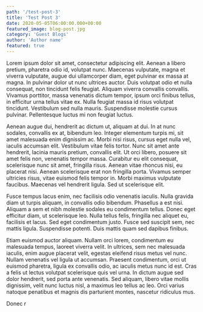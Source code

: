 ```yaml
---
path: '/test-post-3'
title: 'Test Post 3' 
date: 2020-05-05T06:00:00.000+00:00
featured_image: blog-post.jpg
category: 'Guest Blogs'
author: 'Author name'
featured: true
---
```


Lorem ipsum dolor sit amet, consectetur adipiscing elit. Aenean a libero pretium, pharetra odio id, volutpat nunc. Maecenas vulputate, magna et viverra vulputate, augue dui ullamcorper diam, eget pulvinar ex massa at magna. In pulvinar dolor ut nunc ultrices auctor. Duis volutpat odio et nulla consequat, non tincidunt felis feugiat. Aliquam viverra convallis convallis. Vivamus porttitor, massa venenatis dictum tempor, ipsum orci finibus tellus, in efficitur urna tellus vitae ex. Nulla feugiat massa id risus volutpat tincidunt. Vestibulum sed nulla mauris. Suspendisse molestie cursus pulvinar. Pellentesque luctus mi non feugiat luctus.

Aenean augue dui, hendrerit ac dictum ut, aliquam at dui. In at nunc sodales, convallis ex at, bibendum leo. Integer elementum turpis mi, sit amet malesuada enim dignissim ac. Morbi nisi risus, cursus eget nulla vel, iaculis accumsan elit. Vestibulum vitae felis tortor. Nunc sit amet ante hendrerit, lacinia mauris pretium, convallis elit. Ut orci libero, posuere sit amet felis non, venenatis tempor massa. Curabitur eu elit consequat, scelerisque nunc sit amet, fringilla risus. Aenean vitae rhoncus nisi, eu placerat nisi. Aenean scelerisque erat non fringilla porta. Vivamus semper ultricies risus, vitae euismod felis tempor in. Morbi maximus vulputate faucibus. Maecenas vel hendrerit ligula. Sed ut scelerisque elit.

Fusce tempus lacus enim, nec facilisis odio venenatis iaculis. Nulla gravida diam ut turpis aliquam, in convallis odio bibendum. Phasellus a est nisi. Aliquam a sem et nibh molestie sodales eu condimentum tellus. Donec eget efficitur diam, ut scelerisque leo. Nulla tellus felis, fringilla nec aliquet eu, facilisis et lacus. Sed eget condimentum justo. Fusce sed suscipit sem, nec mattis ligula. Suspendisse potenti. Duis mattis quam sed dapibus finibus.

Etiam euismod auctor aliquam. Nullam orci lorem, condimentum eu malesuada tempus, laoreet viverra velit. In ultrices, sem nec malesuada iaculis, enim augue placerat velit, egestas eleifend risus metus vel nunc. Nullam venenatis vel ligula ut accumsan. Praesent condimentum, orci ut euismod pharetra, ligula ex convallis odio, ac iaculis metus nunc id est. Cras a felis ut lectus volutpat scelerisque quis vel urna. In dictum augue sed dolor hendrerit, sed porta ante venenatis. Sed aliquam, libero vitae mollis dignissim, velit nunc luctus nisl, a maximus leo tellus ac leo. Orci varius natoque penatibus et magnis dis parturient montes, nascetur ridiculus mus.

Donec r
